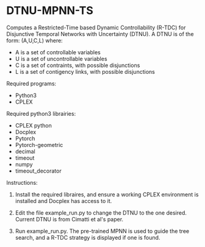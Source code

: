 # DTNU-MPNN-TS

Computes a Restricted-Time based Dynamic Controllability (R-TDC) for Disjunctive Temporal Networks with Uncertainty (DTNU).
A DTNU is of the form: (A,U,C,L) where:
- A is a set of controllable variables
- U is a set of uncontrollable variables
- C is a set of contraints, with possible disjunctions
- L is a set of contigency links, with possible disjunctions


Required programs:
- Python3
- CPLEX

Required python3 librairies:
- CPLEX python
- Docplex
- Pytorch
- Pytorch-geometric
- decimal
- timeout
- numpy
- timeout_decorator

Instructions:

1) Install the required libraires, and ensure a working CPLEX environment is installed and Docplex has access to it.

2) Edit the file example_run.py to change the DTNU to the one desired. Current DTNU is from Cimatti et al's paper.

3) Run example_run.py. The pre-trained MPNN is used to guide the tree search, and a R-TDC strategy is displayed if one is found.
